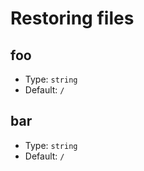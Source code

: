 # Restoring files

## foo

- Type: `string`
- Default: `/`

## bar

- Type: `string`
- Default: `/`
